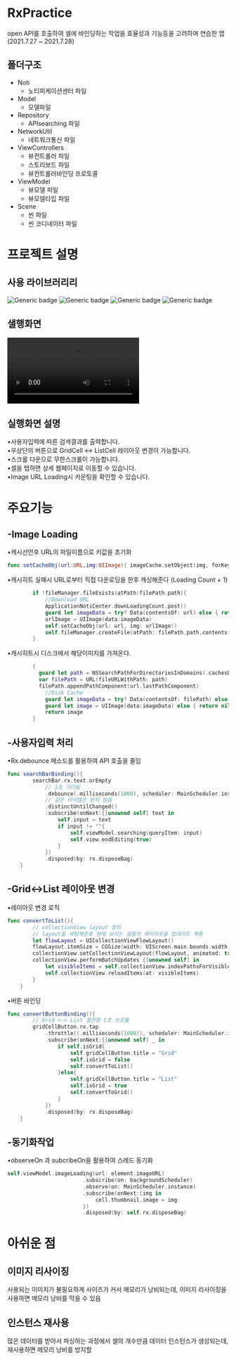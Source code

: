 # RxPractice
open API를 호출하여 셀에 바인딩하는 작업을 효율성과 기능등을 고려하며 연습한 앱 (2021.7.27 ~ 2021.7.28)

## 폴더구조
* Noti
  * 노티피케이션센터 파일
* Model
  * 모델파일
* Repository
  * APIsearching 파일
* NetworkUtil
  * 네트워크통신 파일
* ViewControllers
  * 뷰컨트롤러 파일
  * 스토리보드 파일
  * 뷰컨트롤러바인딩 프로토콜
* ViewModel
  * 뷰모델 파일
  * 뷰모델타입 파일
* Scene
  * 씬 파일
  * 씬 코디네이터 파일
  
  
# 프로젝트 설명
## 사용 라이브러리리
![Generic badge](https://img.shields.io/badge/RxSwift-6.2.0-blue.svg)
![Generic badge](https://img.shields.io/badge/Action-4.3.0-blue.svg)
![Generic badge](https://img.shields.io/badge/Alamofire-5.4.3-blue.svg)
![Generic badge](https://img.shields.io/badge/NSObject+Rx-5.2.2-blue.svg)
## 샐행화면
![my_video](https://user-images.githubusercontent.com/73823603/128628210-60b9cc79-3498-42be-85c3-20ff5a483d3c.mp4)
## 실행화면 설명
•사용자입력에 따른 검색결과를 출력합니다.  
•우상단의 버튼으로 GridCell <-> ListCell 레이아웃 변경이 가능합니다.  
•스크롤 다운으로 무한스크롤이 가능합니다.  
•셀을 탭하면 상세 웹페이지로 이동할 수 있습니다.   
•Image URL Loading시 카운팅을 확인할 수 있습니다.  



# 주요기능 
## -Image Loading
•캐시선언후 URL의 파일이름으로 키값을 초기화
```swift
func setCacheObj(url:URL,img:UIImage){ imageCache.setObject(img, forKey: url.lastPathComponent as NSString) }
```
•캐시히트 실패시 URL로부터 직접 다운로딩을 한후 캐싱해준다 (Loading Count + 1)
```swift
        if !fileManager.fileExists(atPath:filePath.path){
            //Download URL
            ApplicationNotiCenter.downLoadingCount.post()
            guard let imageData = try? Data(contentsOf: url) else { return urlImage }
            urlImage = UIImage(data:imageData)
            self.setCacheObj(url: url, img: urlImage!)
            self.fileManager.createFile(atPath: filePath.path,contents: imageData, attributes: nil)
        }
```
•캐시히트시 디스크에서 해당이미지를 가져온다.
```swift
        {
          guard let path = NSSearchPathForDirectoriesInDomains(.cachesDirectory, .userDomainMask, true).first else { return urlImage }
          var filePath = URL(fileURLWithPath: path)
          filePath.appendPathComponent(url.lastPathComponent)
            //Disk Cache
            guard let imageData = try? Data(contentsOf: filePath) else { return nil }
            guard let image = UIImage(data:imageData) else { return nil }
            return image
        }
```

## -사용자입력 처리
•Rx.debounce 메소드를 활용하여 API 호출을 줄임
```swift
func searchBarBinding(){
        searchBar.rx.text.orEmpty
            // 1초 기다림
            .debounce(.milliseconds(1000), scheduler: MainScheduler.instance)
            // 같은 아이템은 받지 않음
            .distinctUntilChanged()
            .subscribe(onNext:{[unowned self] text in
                self.input = text
                if input != ""{
                    self.viewModel.searching(queryItem: input)
                    self.view.endEditing(true)
                }
            })
            .disposed(by: rx.disposeBag)
    }
```
## -Grid<->List 레이아웃 변경
•레이아웃 변경 로직
```swift
func convertToList(){
        // collectionView layout 정의
        // layout을 세팅해준후 현재 보이는 셀들의 레이아웃을 업데이트 해줌
        let flowLayout = UICollectionViewFlowLayout()
        flowLayout.itemSize = CGSize(width: UIScreen.main.bounds.width, height: 60)
        collectionView.setCollectionViewLayout(flowLayout, animated: true)
        collectionView.performBatchUpdates {[unowned self] in
            let visibleItems = self.collectionView.indexPathsForVisibleItems ?? []
            self.collectionView.reloadItems(at: visibleItems)
        }
    }
```
•버튼 바인딩
```swift
func convertButtonBinding(){
        // Grid <-> List 셀전환 1초 쓰로틀
        gridCellButton.rx.tap
            .throttle((.milliseconds(1000)), scheduler: MainScheduler.instance)
            .subscribe(onNext:{[unowned self] _ in
                if self.isGrid{
                    self.gridCellButton.title = "Grid"
                    self.isGrid = false
                    self.convertToList()
                }else{
                    self.gridCellButton.title = "List"
                    self.isGrid = true
                    self.convertToGrid()
                }
            })
            .disposed(by: rx.disposeBag)
    }
```
## -동기화작업
•observeOn 과 subcribeOn을 활용하여 스레드 동기화
```swift
self.viewModel.imageLoading(url: element.imageURL)
                        .subscribe(on: backgroundScheduler)
                        .observe(on: MainScheduler.instance)
                        .subscribe(onNext:{img in
                            cell.thumbnail.image = img
                        })
                        .disposed(by: self.rx.disposeBag)
```                        
# 아쉬운 점
## 이미지 리사이징
사용되는 이미지가 불필요하게 사이즈가 커서 메모리가 낭비되는데, 이미지 리사이징을 사용하면 메모리 낭비를 막을 수 있음
## 인스턴스 재사용
많은 데이터를 받아서 파싱하는 과정에서 셀의 개수만큼 데이터 인스턴스가 생성되는데, 재사용하면 메모리 낭비를 방지할 
